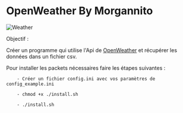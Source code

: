 # OpenWeather By Morgannito
![Weather](https://openweathermap.org/themes/openweathermap/assets/img/logo_white_cropped.png)

Objectif :

Créer un programme qui utilise l'Api de [OpenWeather](https://openweathermap.org/) et récupérer les données dans un fichier csv.

Pour installer les packets nécessaires faire les étapes suivantes :
        
 
        - Créer un fichier config.ini avec vos paramètres de config_example.ini

        - chmod +x ./install.sh
        
        - ./install.sh


